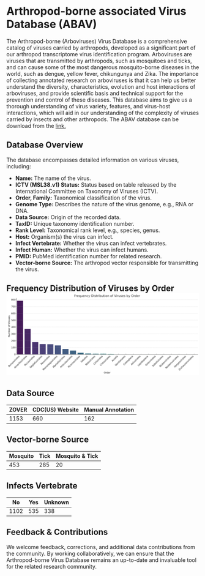 # Arthropod-borne associated Virus Database (ABAV)

The Arthropod-borne (Arboviruses) Virus Database is a comprehensive catalog of viruses carried by arthropods, developed as a significant part of our arthropod transcriptome virus identification program. Arboviruses are viruses that are transmitted by arthropods, such as mosquitoes and ticks, and can cause some of the most dangerous mosquito-borne diseases in the world, such as dengue, yellow fever, chikungunya and Zika. The importance of collecting annotated research on arboviruses is that it can help us better understand the diversity, characteristics, evolution and host interactions of arboviruses, and provide scientific basis and technical support for the prevention and control of these diseases. This database aims to give us a thorough understanding of virus variety, features, and virus-host interactions, which will aid in our understanding of the complexity of viruses carried by insects and other arthropods. The ABAV database can be download from the [link.](https://github.com/basehc/Arboviral-Related-Database/releases/download/v1/Arthropod-borne.Virus.Database.xlsx)

## Database Overview

The database encompasses detailed information on various viruses, including:

- **Name:** The name of the virus.
- **ICTV (MSL38.v1) Status:** Status based on table released by the International Committee on Taxonomy of Viruses (ICTV).
- **Order, Family:** Taxonomical classification of the virus.
- **Genome Type:** Describes the nature of the virus genome, e.g., RNA or DNA.
- **Data Source:** Origin of the recorded data.
- **TaxID:** Unique taxonomy identification number.
- **Rank Level:** Taxonomical rank level, e.g., species, genus.
- **Host:** Organism(s) the virus can infect.
- **Infect Vertebrate:** Whether the virus can infect vertebrates.
- **Infect Human:** Whether the virus can infect humans.
- **PMID:** PubMed identification number for related research.
- **Vector-borne Source:** The arthropod vector responsible for transmitting the virus.

## Frequency Distribution of Viruses by Order![0](./pic/Frequency%20_Order.png)

**Data Source**
---
| ZOVER | CDC(US) Website | Manual Annotation |
| ----- | --------------- | ----------------- |
| 1153  | 660             | 162               |


**Vector-borne Source**
---
| Mosquito | Tick | Mosquito & Tick |
| -------- | ---- | --------------- |
| 453      | 285  | 20              |


**Infects Vertebrate**
---
| No   | Yes | Unknown |
| ---- | --- | ------- |
| 1102 | 535 | 338     |

## Feedback & Contributions

We welcome feedback, corrections, and additional data contributions from the community. By working collaboratively, we can ensure that the Arthropod-borne Virus Database remains an up-to-date and invaluable tool for the related research community.
